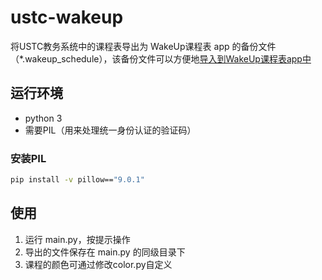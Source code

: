 # ustc-wakeup
将USTC教务系统中的课程表导出为 WakeUp课程表 app
的备份文件（*.wakeup_schedule），该备份文件可以方便地[导入到WakeUp课程表app中](https://support.qq.com/products/97617/faqs/59884?)

## 运行环境
- python 3
- 需要PIL（用来处理统一身份认证的验证码）
### 安装PIL
```bash
pip install -v pillow=="9.0.1"
```

## 使用
1. 运行 main.py，按提示操作
2. 导出的文件保存在 main.py 的同级目录下
3. 课程的颜色可通过修改color.py自定义


